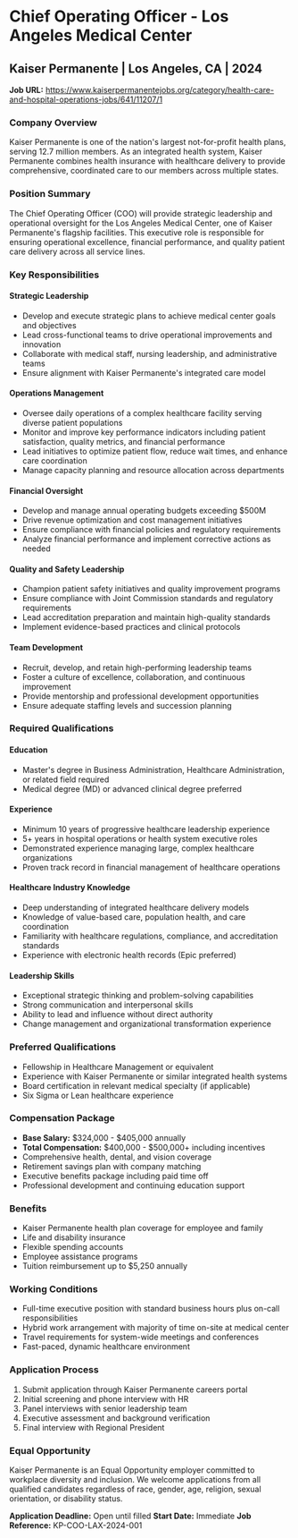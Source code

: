 # Chief Operating Officer - Los Angeles Medical Center
## Kaiser Permanente | Los Angeles, CA | 2024

**Job URL:** https://www.kaiserpermanentejobs.org/category/health-care-and-hospital-operations-jobs/641/11207/1

### Company Overview
Kaiser Permanente is one of the nation's largest not-for-profit health plans, serving 12.7 million members. As an integrated health system, Kaiser Permanente combines health insurance with healthcare delivery to provide comprehensive, coordinated care to our members across multiple states.

### Position Summary
The Chief Operating Officer (COO) will provide strategic leadership and operational oversight for the Los Angeles Medical Center, one of Kaiser Permanente's flagship facilities. This executive role is responsible for ensuring operational excellence, financial performance, and quality patient care delivery across all service lines.

### Key Responsibilities

#### Strategic Leadership
- Develop and execute strategic plans to achieve medical center goals and objectives
- Lead cross-functional teams to drive operational improvements and innovation
- Collaborate with medical staff, nursing leadership, and administrative teams
- Ensure alignment with Kaiser Permanente's integrated care model

#### Operations Management
- Oversee daily operations of a complex healthcare facility serving diverse patient populations
- Monitor and improve key performance indicators including patient satisfaction, quality metrics, and financial performance
- Lead initiatives to optimize patient flow, reduce wait times, and enhance care coordination
- Manage capacity planning and resource allocation across departments

#### Financial Oversight
- Develop and manage annual operating budgets exceeding $500M
- Drive revenue optimization and cost management initiatives
- Ensure compliance with financial policies and regulatory requirements
- Analyze financial performance and implement corrective actions as needed

#### Quality and Safety Leadership
- Champion patient safety initiatives and quality improvement programs
- Ensure compliance with Joint Commission standards and regulatory requirements
- Lead accreditation preparation and maintain high-quality standards
- Implement evidence-based practices and clinical protocols

#### Team Development
- Recruit, develop, and retain high-performing leadership teams
- Foster a culture of excellence, collaboration, and continuous improvement
- Provide mentorship and professional development opportunities
- Ensure adequate staffing levels and succession planning

### Required Qualifications

#### Education
- Master's degree in Business Administration, Healthcare Administration, or related field required
- Medical degree (MD) or advanced clinical degree preferred

#### Experience
- Minimum 10 years of progressive healthcare leadership experience
- 5+ years in hospital operations or health system executive roles
- Demonstrated experience managing large, complex healthcare organizations
- Proven track record in financial management of healthcare operations

#### Healthcare Industry Knowledge
- Deep understanding of integrated healthcare delivery models
- Knowledge of value-based care, population health, and care coordination
- Familiarity with healthcare regulations, compliance, and accreditation standards
- Experience with electronic health records (Epic preferred)

#### Leadership Skills
- Exceptional strategic thinking and problem-solving capabilities
- Strong communication and interpersonal skills
- Ability to lead and influence without direct authority
- Change management and organizational transformation experience

### Preferred Qualifications
- Fellowship in Healthcare Management or equivalent
- Experience with Kaiser Permanente or similar integrated health systems
- Board certification in relevant medical specialty (if applicable)
- Six Sigma or Lean healthcare experience

### Compensation Package
- **Base Salary:** $324,000 - $405,000 annually
- **Total Compensation:** $400,000 - $500,000+ including incentives
- Comprehensive health, dental, and vision coverage
- Retirement savings plan with company matching
- Executive benefits package including paid time off
- Professional development and continuing education support

### Benefits
- Kaiser Permanente health plan coverage for employee and family
- Life and disability insurance
- Flexible spending accounts
- Employee assistance programs
- Tuition reimbursement up to $5,250 annually

### Working Conditions
- Full-time executive position with standard business hours plus on-call responsibilities
- Hybrid work arrangement with majority of time on-site at medical center
- Travel requirements for system-wide meetings and conferences
- Fast-paced, dynamic healthcare environment

### Application Process
1. Submit application through Kaiser Permanente careers portal
2. Initial screening and phone interview with HR
3. Panel interviews with senior leadership team
4. Executive assessment and background verification
5. Final interview with Regional President

### Equal Opportunity
Kaiser Permanente is an Equal Opportunity employer committed to workplace diversity and inclusion. We welcome applications from all qualified candidates regardless of race, gender, age, religion, sexual orientation, or disability status.

**Application Deadline:** Open until filled
**Start Date:** Immediate
**Job Reference:** KP-COO-LAX-2024-001